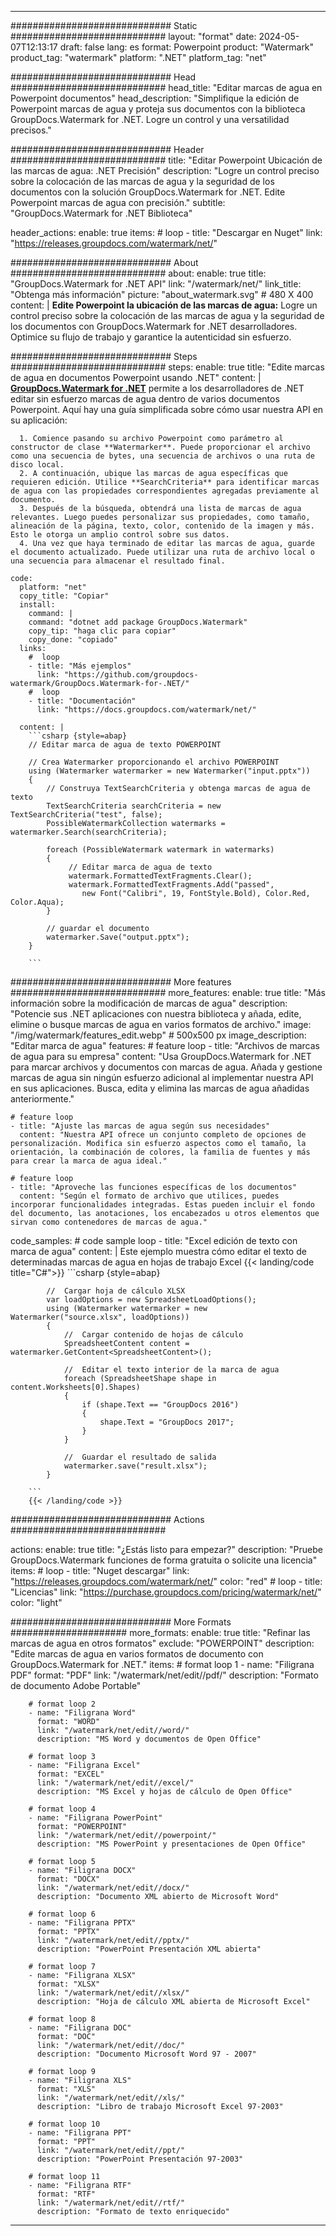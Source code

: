 
---
############################# Static ############################
layout: "format"
date:  2024-05-07T12:13:17
draft: false
lang: es
format: Powerpoint
product: "Watermark"
product_tag: "watermark"
platform: ".NET"
platform_tag: "net"

############################# Head ############################
head_title: "Editar marcas de agua en Powerpoint documentos"
head_description: "Simplifique la edición de Powerpoint marcas de agua y proteja sus documentos con la biblioteca GroupDocs.Watermark for .NET. Logre un control y una versatilidad precisos."

############################# Header ############################
title: "Editar Powerpoint Ubicación de las marcas de agua: .NET Precisión" 
description: "Logre un control preciso sobre la colocación de las marcas de agua y la seguridad de los documentos con la solución GroupDocs.Watermark for .NET. Edite Powerpoint marcas de agua con precisión."
subtitle: "GroupDocs.Watermark for .NET Biblioteca" 

header_actions:
  enable: true
  items:
    #  loop
    - title: "Descargar en Nuget"
      link: "https://releases.groupdocs.com/watermark/net/"
      
############################# About ############################
about:
    enable: true
    title: "GroupDocs.Watermark for .NET API"
    link: "/watermark/net/"
    link_title: "Obtenga más información"
    picture: "about_watermark.svg" # 480 X 400
    content: |
       **Edite Powerpoint la ubicación de las marcas de agua:** Logre un control preciso sobre la colocación de las marcas de agua y la seguridad de los documentos con GroupDocs.Watermark for .NET desarrolladores. Optimice su flujo de trabajo y garantice la autenticidad sin esfuerzo.

############################# Steps ############################
steps:
    enable: true
    title: "Edite marcas de agua en documentos Powerpoint usando .NET"
    content: |
      **[GroupDocs.Watermark for .NET](https://products.groupdocs.com/watermark/net/)** permite a los desarrolladores de .NET editar sin esfuerzo marcas de agua dentro de varios documentos Powerpoint. Aquí hay una guía simplificada sobre cómo usar nuestra API en su aplicación:
      
      1. Comience pasando su archivo Powerpoint como parámetro al constructor de clase **Watermarker**. Puede proporcionar el archivo como una secuencia de bytes, una secuencia de archivos o una ruta de disco local.
      2. A continuación, ubique las marcas de agua específicas que requieren edición. Utilice **SearchCriteria** para identificar marcas de agua con las propiedades correspondientes agregadas previamente al documento.
      3. Después de la búsqueda, obtendrá una lista de marcas de agua relevantes. Luego puedes personalizar sus propiedades, como tamaño, alineación de la página, texto, color, contenido de la imagen y más. Esto le otorga un amplio control sobre sus datos.
      4. Una vez que haya terminado de editar las marcas de agua, guarde el documento actualizado. Puede utilizar una ruta de archivo local o una secuencia para almacenar el resultado final.
   
    code:
      platform: "net"
      copy_title: "Copiar"
      install:
        command: |
        command: "dotnet add package GroupDocs.Watermark"
        copy_tip: "haga clic para copiar"
        copy_done: "copiado"
      links:
        #  loop
        - title: "Más ejemplos"
          link: "https://github.com/groupdocs-watermark/GroupDocs.Watermark-for-.NET/"
        #  loop
        - title: "Documentación"
          link: "https://docs.groupdocs.com/watermark/net/"
          
      content: |
        ```csharp {style=abap}
        // Editar marca de agua de texto POWERPOINT

        // Crea Watermarker proporcionando el archivo POWERPOINT
        using (Watermarker watermarker = new Watermarker("input.pptx"))
        {
            // Construya TextSearchCriteria y obtenga marcas de agua de texto
            TextSearchCriteria searchCriteria = new TextSearchCriteria("test", false);
            PossibleWatermarkCollection watermarks = watermarker.Search(searchCriteria);

            foreach (PossibleWatermark watermark in watermarks)
            {
                 // Editar marca de agua de texto
                 watermark.FormattedTextFragments.Clear();
                 watermark.FormattedTextFragments.Add("passed", 
                    new Font("Calibri", 19, FontStyle.Bold), Color.Red, Color.Aqua);
            }

            // guardar el documento
            watermarker.Save("output.pptx");
        }
        
        ```            

############################# More features ############################
more_features:
  enable: true
  title: "Más información sobre la modificación de marcas de agua"
  description: "Potencie sus .NET aplicaciones con nuestra biblioteca y añada, edite, elimine o busque marcas de agua en varios formatos de archivo."
  image: "/img/watermark/features_edit.webp" # 500x500 px
  image_description: "Editar marca de agua"
  features:
    # feature loop
    - title: "Archivos de marcas de agua para su empresa"
      content: "Usa GroupDocs.Watermark for .NET para marcar archivos y documentos con marcas de agua. Añada y gestione marcas de agua sin ningún esfuerzo adicional al implementar nuestra API en sus aplicaciones. Busca, edita y elimina las marcas de agua añadidas anteriormente."

    # feature loop
    - title: "Ajuste las marcas de agua según sus necesidades"
      content: "Nuestra API ofrece un conjunto completo de opciones de personalización. Modifica sin esfuerzo aspectos como el tamaño, la orientación, la combinación de colores, la familia de fuentes y más para crear la marca de agua ideal."

    # feature loop
    - title: "Aproveche las funciones específicas de los documentos"
      content: "Según el formato de archivo que utilices, puedes incorporar funcionalidades integradas. Estas pueden incluir el fondo del documento, las anotaciones, los encabezados u otros elementos que sirvan como contenedores de marcas de agua."
      
  code_samples:
    # code sample loop
    - title: "Excel edición de texto con marca de agua"
      content: |
        Este ejemplo muestra cómo editar el texto de determinadas marcas de agua en hojas de trabajo Excel
        {{< landing/code title="C#">}}
        ```csharp {style=abap}
        
            //  Cargar hoja de cálculo XLSX
            var loadOptions = new SpreadsheetLoadOptions();
            using (Watermarker watermarker = new Watermarker("source.xlsx", loadOptions))
            {
                //  Cargar contenido de hojas de cálculo
                SpreadsheetContent content = watermarker.GetContent<SpreadsheetContent>();

                //  Editar el texto interior de la marca de agua
                foreach (SpreadsheetShape shape in content.Worksheets[0].Shapes)
                {
                    if (shape.Text == "GroupDocs 2016")
                    {
                        shape.Text = "GroupDocs 2017";
                    }
                }

                //  Guardar el resultado de salida
                watermarker.save("result.xlsx");
            }

        ```
        {{< /landing/code >}}


############################# Actions ############################

actions:
  enable: true
  title: "¿Estás listo para empezar?"
  description: "Pruebe GroupDocs.Watermark funciones de forma gratuita o solicite una licencia"
  items:
    #  loop
    - title: "Nuget descargar"
      link: "https://releases.groupdocs.com/watermark/net/"
      color: "red"
        #  loop
    - title: "Licencias"
      link: "https://purchase.groupdocs.com/pricing/watermark/net/"
      color: "light"


############################# More Formats #####################
more_formats:
    enable: true
    title: "Refinar las marcas de agua en otros formatos"
    exclude: "POWERPOINT"
    description: "Edite marcas de agua en varios formatos de documento con GroupDocs.Watermark for .NET."
    items: 
        # format loop 1
        - name: "Filigrana PDF"
          format: "PDF"
          link: "/watermark/net/edit//pdf/"
          description: "Formato de documento Adobe Portable"

        # format loop 2
        - name: "Filigrana Word"
          format: "WORD"
          link: "/watermark/net/edit//word/"
          description: "MS Word y documentos de Open Office"
          
        # format loop 3
        - name: "Filigrana Excel"
          format: "EXCEL"
          link: "/watermark/net/edit//excel/"
          description: "MS Excel y hojas de cálculo de Open Office"

        # format loop 4
        - name: "Filigrana PowerPoint"
          format: "POWERPOINT"
          link: "/watermark/net/edit//powerpoint/"
          description: "MS PowerPoint y presentaciones de Open Office"

        # format loop 5
        - name: "Filigrana DOCX"
          format: "DOCX"
          link: "/watermark/net/edit//docx/"
          description: "Documento XML abierto de Microsoft Word"
          
        # format loop 6
        - name: "Filigrana PPTX"
          format: "PPTX"
          link: "/watermark/net/edit//pptx/"
          description: "PowerPoint Presentación XML abierta"
          
        # format loop 7
        - name: "Filigrana XLSX"
          format: "XLSX"
          link: "/watermark/net/edit//xlsx/"
          description: "Hoja de cálculo XML abierta de Microsoft Excel"

        # format loop 8
        - name: "Filigrana DOC"
          format: "DOC"
          link: "/watermark/net/edit//doc/"
          description: "Documento Microsoft Word 97 - 2007"

        # format loop 9
        - name: "Filigrana XLS"
          format: "XLS"
          link: "/watermark/net/edit//xls/"
          description: "Libro de trabajo Microsoft Excel 97-2003"

        # format loop 10
        - name: "Filigrana PPT"
          format: "PPT"
          link: "/watermark/net/edit//ppt/"
          description: "PowerPoint Presentación 97-2003"

        # format loop 11
        - name: "Filigrana RTF"
          format: "RTF"
          link: "/watermark/net/edit//rtf/"
          description: "Formato de texto enriquecido"

---